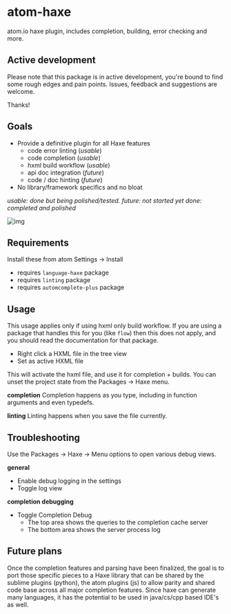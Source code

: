 # atom-haxe
atom.io haxe plugin, includes completion, building, error checking and more.

## Active development
Please note that this package is in active development, you're bound to find
some rough edges and pain points. Issues, feedback and suggestions are welcome.

Thanks!

## Goals

- Provide a definitive plugin for all Haxe features
    - code error linting (_usable_)
    - code completion (_usable_)
    - hxml build workflow (_usable_)
    - api doc integration (_future_)
    - code / doc hinting (_future_)
- No library/framework specifics and no bloat

_usable: done but being polished/tested._
_future: not started yet_
_done: completed and polished_

![img](http://i.imgur.com/rZMbs21.gif)

## Requirements
Install these from atom Settings -> Install

- requires `language-haxe` package
- requires `linting` package
- requires `automcomplete-plus` package

## Usage

This usage applies only if using hxml only build workflow.
If you are using a package that handles this for you (like `flow`) then
this does not apply, and you should read the documentation for that package.

- Right click a HXML file in the tree view
- Set as active HXML file

This will activate the hxml file, and use it for completion + builds.
You can unset the project state from the Packages -> Haxe menu.

**completion**
Completion happens as you type, including in function arguments and even typedefs.

**linting**
Linting happens when you save the file currently.

## Troubleshooting

Use the Packages -> Haxe -> Menu options to open various debug views.

**general**
- Enable debug logging in the settings
- Toggle log view

**completion debugging**
- Toggle Completion Debug
    - The top area shows the queries to the completion cache server
    - The bottom area shows the server process log


## Future plans

Once the completion features and parsing have been finalized, the goal
is to port those specific pieces to a Haxe library that can be shared
by the sublime plugins (python), the atom plugins (js) to allow parity
and shared code base across all major completion features. Since haxe
can generate many languages, it has the potential to be used in java/cs/cpp
based IDE's as well.
